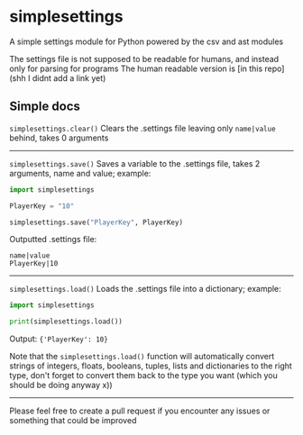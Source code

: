 # simplesettings
A simple settings module for Python powered by the csv and ast modules

The settings file is not supposed to be readable for humans, and instead only for parsing for programs
The human readable version is [in this repo](shh I didnt add a link yet)

## Simple docs
`simplesettings.clear()` Clears the .settings file leaving only `name|value` behind, takes 0 arguments

---

`simplesettings.save()` Saves a variable to the .settings file, takes 2 arguments, name and value; example:

```py
import simplesettings

PlayerKey = "10"

simplesettings.save("PlayerKey", PlayerKey)
```

Outputted .settings file:
```csv
name|value
PlayerKey|10
```

---

`simplesettings.load()` Loads the .settings file into a dictionary; example:

```py
import simplesettings

print(simplesettings.load())
```
Output: `{'PlayerKey': 10}`

Note that the `simplesettings.load()` function will automatically convert strings of integers, floats, booleans, tuples, lists and dictionaries to the right type,
don't forget to convert them back to the type you want (which you should be doing anyway x))

---

Please feel free to create a pull request if you encounter any issues or something that could be improved
